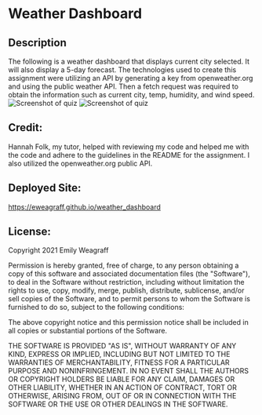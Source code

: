 # Weather Dashboard

## Description

The following is a weather dashboard that displays current city selected. It will also display a 5-day forecast. The technologies used to create this assignment were utilizing an API by generating a key from openweather.org and using the public weather API. Then a fetch request was required to obtain the information such as current city, temp, humidity, and wind speed.
![Screenshot of quiz](assets/images/)
![Screenshot of quiz](assets/images/)

## Credit:

Hannah Folk, my tutor, helped with reviewing my code and helped me with the code and adhere to the guidelines in the README for the assignment. I also utilized the openweather.org public API.

## Deployed Site:

https://eweagraff.github.io/weather_dashboard

## License:

Copyright 2021 Emily Weagraff

Permission is hereby granted, free of charge, to any person obtaining a copy of this software and associated documentation files (the "Software"), to deal in the Software without restriction, including without limitation the rights to use, copy, modify, merge, publish, distribute, sublicense, and/or sell copies of the Software, and to permit persons to whom the Software is furnished to do so, subject to the following conditions:

The above copyright notice and this permission notice shall be included in all copies or substantial portions of the Software.

THE SOFTWARE IS PROVIDED "AS IS", WITHOUT WARRANTY OF ANY KIND, EXPRESS OR IMPLIED, INCLUDING BUT NOT LIMITED TO THE WARRANTIES OF MERCHANTABILITY, FITNESS FOR A PARTICULAR PURPOSE AND NONINFRINGEMENT. IN NO EVENT SHALL THE AUTHORS OR COPYRIGHT HOLDERS BE LIABLE FOR ANY CLAIM, DAMAGES OR OTHER LIABILITY, WHETHER IN AN ACTION OF CONTRACT, TORT OR OTHERWISE, ARISING FROM, OUT OF OR IN CONNECTION WITH THE SOFTWARE OR THE USE OR OTHER DEALINGS IN THE SOFTWARE.
